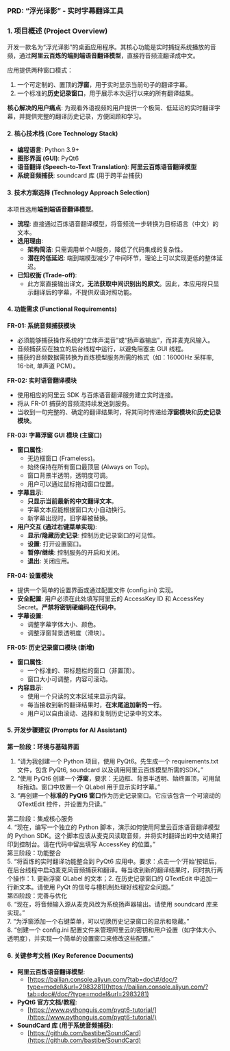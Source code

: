 ### **PRD: “浮光译影” \- 实时字幕翻译工具** 

### **1\. 项目概述 (Project Overview)**

开发一款名为“浮光译影”的桌面应用程序。其核心功能是实时捕捉系统播放的音频，通过**阿里云百炼的端到端语音翻译模型**，直接将音频流翻译成中文。

应用提供两种窗口模式：

1. 一个可定制的、置顶的**浮窗**，用于实时显示当前句子的翻译字幕。  
2. 一个标准的**历史记录窗口**，用于展示本次运行以来的所有翻译结果。

**核心解决的用户痛点**: 为观看外语视频的用户提供一个极简、低延迟的实时翻译字幕，并提供完整的翻译历史记录，方便回顾和学习。

#### **2\. 核心技术栈 (Core Technology Stack)**

* **编程语言**: Python 3.9+  
* **图形界面 (GUI)**: PyQt6  
* **语音翻译 (Speech-to-Text Translation)**: **阿里云百炼语音翻译模型**  
* **系统音频捕获**: soundcard 库 (用于跨平台捕获)

#### **3\. 技术方案选择 (Technology Approach Selection)**

本项目选用**端到端语音翻译模型**。

* **流程**: 直接通过百炼语音翻译模型，将音频流一步转换为目标语言（中文）的文本。  
* **选用理由**:  
  * **架构简洁**: 只需调用单个AI服务，降低了代码集成的复杂性。  
  * **潜在的低延迟**: 端到端模型减少了中间环节，理论上可以实现更低的整体延迟。  
* **已知权衡 (Trade-off)**:  
  * 此方案直接输出译文，**无法获取中间识别出的原文**。因此，本应用将只显示翻译后的字幕，不提供双语对照功能。

#### **4\. 功能需求 (Functional Requirements)**

**FR-01: 系统音频捕获模块**

* 必须能够捕获操作系统的“立体声混音”或“扬声器输出”，而非麦克风输入。  
* 音频捕获应在独立的后台线程中运行，以避免阻塞主 GUI 线程。  
* 捕获的音频数据需转换为百炼模型服务所需的格式（如：16000Hz 采样率, 16-bit, 单声道 PCM）。

**FR-02: 实时语音翻译模块**

* 使用相应的阿里云 SDK 与百炼语音翻译服务建立实时连接。  
* 将从 FR-01 捕获的音频流持续发送到服务。  
* 当收到一句完整的、确定的翻译结果时，将其同时传递给**浮窗模块**和**历史记录模块**。

**FR-03: 字幕浮窗 GUI 模块 (主窗口)**

* **窗口属性**:  
  * 无边框窗口 (Frameless)。  
  * 始终保持在所有窗口最顶层 (Always on Top)。  
  * 窗口背景半透明，透明度可调。  
  * 用户可以通过鼠标拖动窗口位置。  
* **字幕显示**:  
  * **只显示当前最新的中文翻译文本**。  
  * 字幕文本应能根据窗口大小自动换行。  
  * 新字幕出现时，旧字幕被替换。  
* **用户交互 (通过右键菜单实现)**:  
  * **显示/隐藏历史记录**: 控制历史记录窗口的可见性。  
  * **设置**: 打开设置窗口。  
  * **暂停/继续**: 控制服务的开启和关闭。  
  * **退出**: 关闭应用。

**FR-04: 设置模块**

* 提供一个简单的设置界面或通过配置文件 (config.ini) 实现。  
* **安全配置**: 用户必须在此处填写阿里云的 AccessKey ID 和 AccessKey Secret。**严禁将密钥硬编码在代码中**。  
* **字幕设置**:  
  * 调整字幕字体大小、颜色。  
  * 调整浮窗背景透明度（滑块）。

**FR-05: 历史记录窗口模块 (新增)**

* **窗口属性**:  
  * 一个标准的、带标题栏的窗口（非置顶）。  
  * 窗口大小可调整，内容可滚动。  
* **内容显示**:  
  * 使用一个只读的文本区域来显示内容。  
  * 每当接收到新的翻译结果时，**在末尾追加新的一行**。  
  * 用户可以自由滚动、选择和复制历史记录中的文本。

#### **5\. 开发步骤建议 (Prompts for AI Assistant)**

**第一阶段：环境与基础界面**

1. “请为我创建一个 Python 项目，使用 PyQt6。先生成一个 requirements.txt 文件，包含 PyQt6, soundcard 以及调用阿里云百炼模型所需的SDK。”  
2. “使用 PyQt6 创建一个**浮窗**，要求：无边框、背景半透明、始终置顶，可用鼠标拖动。窗口中放置一个 QLabel 用于显示实时字幕。”  
3. “再创建一个**标准的 PyQt6 窗口**作为历史记录窗口。它应该包含一个可滚动的 QTextEdit 控件，并设置为只读。”

第二阶段：集成核心服务  
4\. “现在，编写一个独立的 Python 脚本，演示如何使用阿里云百炼语音翻译模型的 Python SDK。这个脚本应该从麦克风读取音频，并将实时翻译出的中文结果打印到控制台。请在代码中留出填写 AccessKey 的位置。”  
第三阶段：功能整合  
5\. “将百炼的实时翻译功能整合到 PyQt6 应用中。要求：点击一个‘开始’按钮后，在后台线程中启动麦克风音频捕获和翻译。每当收到新的翻译结果时，同时执行两个操作：1. 更新浮窗 QLabel 的文本；2. 在历史记录窗口的 QTextEdit 中追加一行新文本。请使用 PyQt 的信号与槽机制处理好线程安全问题。”  
第四阶段：完善与优化  
6\. “现在，将音频输入源从麦克风改为系统扬声器输出。请使用 soundcard 库来实现。”  
7\. “为浮窗添加一个右键菜单，可以切换历史记录窗口的显示和隐藏。”  
8\. “创建一个 config.ini 配置文件来管理阿里云的密钥和用户设置（如字体大小、透明度），并实现一个简单的设置窗口来修改这些配置。”

#### **6\. 关键参考文档 (Key Reference Documents)**

* **阿里云百炼语音翻译模型**:  
  * [https://bailian.console.aliyun.com/?tab=doc\#/doc/?type=model\&url=2983281](https://bailian.console.aliyun.com/?tab=doc#/doc/?type=model&url=2983281)  
* **PyQt6 官方文档/教程**:  
  * [https://www.pythonguis.com/pyqt6-tutorial/](https://www.pythonguis.com/pyqt6-tutorial/)  
* **SoundCard 库 (用于系统音频捕获)**:  
  * [https://github.com/bastibe/SoundCard](https://github.com/bastibe/SoundCard)